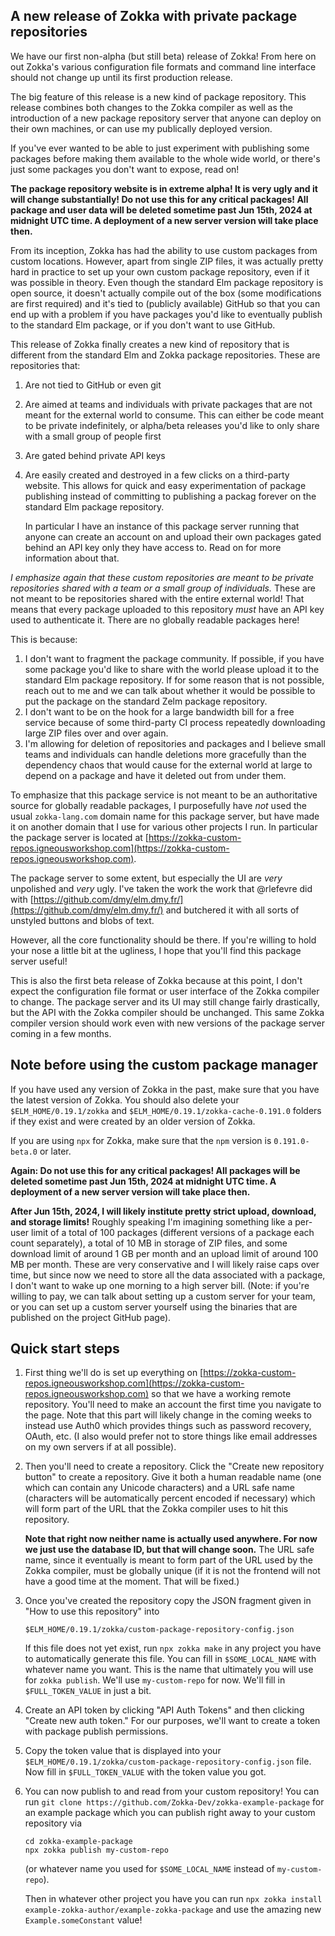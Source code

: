 ## A new release of Zokka with private package repositories

We have our first non-alpha (but still beta) release of Zokka! From here on out
Zokka's various configuration file formats and command line interface should not
change up until its first production release.

The big feature of this release is a new kind of package repository. This
release combines both changes to the Zokka compiler as well as the introduction
of a new package repository server that anyone can deploy on their own machines,
or can use my publically deployed version.

If you've ever wanted to be able to just experiment with publishing some
packages before making them available to the whole wide world, or there's just
some packages you don't want to expose, read on!

**The package repository website is in extreme alpha! It is very ugly and it
will change substantially! Do not use this for any critical packages! All
package and user data will be deleted sometime past Jun 15th, 2024 at midnight
UTC time. A deployment of a new server version will take place then.**

From its inception, Zokka has had the ability to use custom packages from custom
locations. However, apart from single ZIP files, it was actually pretty hard in
practice to set up your own custom package repository, even if it was possible
in theory. Even though the standard Elm package repository is open source, it
doesn't actually compile out of the box (some modifications are first required)
and it's tied to (publicly available) GitHub so that you can end up with a
problem if you have packages you'd like to eventually publish to the standard
Elm package, or if you don't want to use GitHub.

This release of Zokka finally creates a new kind of repository that is different
from the standard Elm and Zokka package repositories. These are repositories
that:

1. Are not tied to GitHub or even git
2. Are aimed at teams and individuals with private packages that are not meant
   for the external world to consume. This can either be code meant to be
   private indefinitely, or alpha/beta releases you'd like to only share with a
   small group of people first
3. Are gated behind private API keys
4. Are easily created and destroyed in a few clicks on a third-party website.
   This allows for quick and easy experimentation of package publishing instead
   of committing to publishing a packag forever on the standard Elm package
   repository.

   In particular I
   have an instance of this package server running that anyone can create an
   account on and upload their own packages gated behind an API key only they
   have access to. Read on for more information about that.

*I emphasize again that these custom repositories are meant to be private
repositories shared with a team or a small group of individuals.* These are not
meant to be repositories shared with the entire external world! That means that
every package uploaded to this repository *must* have an API key used to
authenticate it. There are no globally readable packages here!

This is because:

1. I don't want to fragment the package community. If possible, if you have some
   package you'd like to share with the world please upload it to the standard
   Elm package repository. If for some reason that is not possible, reach out to
   me and we can talk about whether it would be possible to put the package on
   the standard Zelm package repository.
2. I don't want to be on the hook for a large bandwidth bill for a free service
   because of some third-party CI process repeatedly downloading large ZIP files
   over and over again.
3. I'm allowing for deletion of repositories and packages and I believe small
   teams and individuals can handle deletions more gracefully than the
   dependency chaos that would cause for the external world at large to depend on a
   package and have it deleted out from under them.

To emphasize that this package service is not meant to be an authoritative
source for globally readable packages, I purposefully have *not* used the usual
`zokka-lang.com` domain name for this package server, but have made it on
another domain that I use for various other projects I run. In particular the
package server is located at
[https://zokka-custom-repos.igneousworkshop.com](https://zokka-custom-repos.igneousworkshop.com).

The package server to some extent, but especially the UI are *very* unpolished
and *very* ugly.  I've taken the work the work that @rlefevre did with
[https://github.com/dmy/elm.dmy.fr/](https://github.com/dmy/elm.dmy.fr/) and
butchered it with all sorts of unstyled buttons and blobs of text.

However, all the core functionality should be there. If you're willing to hold
your nose a little bit at the ugliness, I hope that you'll find this package
server useful!

This is also the first beta release of Zokka because at this point, I don't
expect the configuration file format or user interface of the Zokka compiler to
change. The package server and its UI may still change fairly drastically, but
the API with the Zokka compiler should be unchanged. This same Zokka compiler
version should work even with new versions of the package server coming in a few
months.

## Note before using the custom package manager

If you have used any version of Zokka in the past, make sure that you have the
latest version of Zokka. You should also delete your `$ELM_HOME/0.19.1/zokka`
and `$ELM_HOME/0.19.1/zokka-cache-0.191.0` folders if they exist and were
created by an older version of Zokka.

If you are using `npx` for Zokka, make sure that the `npm` version is
`0.191.0-beta.0` or later.

**Again: Do not use this for any critical packages! All packages will be deleted
sometime past Jun 15th, 2024 at midnight UTC time. A deployment of a new server
version will take place then.**

**After Jun 15th, 2024, I will likely institute pretty strict upload, download,
and storage limits!** Roughly speaking I'm imagining something like a per-user
limit of a total of 100 packages (different versions of a package each count
separately), a total of 10 MB in storage of ZIP files, and some download limit
of around 1 GB per month and an upload limit of around 100 MB per month. These
are very conservative and I will likely raise caps over time, but since now we
need to store all the data associated with a package, I don't want to wake up
one morning to a high server bill. (Note: if you're willing to pay, we can talk
about setting up a custom server for your team, or you can set up a custom
server yourself using the binaries that are published on the project GitHub
page).

## Quick start steps

1. First thing we'll do is set up everything on 
   [https://zokka-custom-repos.igneousworkshop.com](https://zokka-custom-repos.igneousworkshop.com)
   so that we have a working remote repository. You'll need to make an account the first time you navigate to the page. Note
   that this part will likely change in the coming weeks to instead use Auth0
   which provides things such as password recovery, OAuth, etc. (I also would
   prefer not to store things like email addresses on my own servers if at all
   possible).
2. Then you'll need to create a repository. Click the "Create new repository
   button" to create a repository. Give it both a human readable name (one which
   can contain any Unicode characters) and a URL safe name (characters will be
   automatically percent encoded if necessary) which will form part of the URL
   that the Zokka compiler uses to hit this repository.

   **Note that right now
   neither name is actually used anywhere. For now we just use the database ID, but
   that will change soon.** The URL safe name, since it eventually is meant to
   form part of the URL used by the Zokka compiler, must be globally unique
   (if it is not the frontend will not have a good time at the moment. That will be
   fixed.)
3. Once you've created the repository copy the JSON fragment given in "How to
   use this repository" into
   
   ```$ELM_HOME/0.19.1/zokka/custom-package-repository-config.json```

   If this file
   does not yet exist, run `npx zokka make` in any project you have to
   automatically generate this file. You can fill in `$SOME_LOCAL_NAME` with
   whatever name you want. This is the name that ultimately you will use for `zokka
   publish`. We'll use `my-custom-repo` for now. We'll fill in
   `$FULL_TOKEN_VALUE` in just a bit.
4. Create an API token by clicking "API Auth Tokens" and then clicking "Create
   new auth token." For our purposes, we'll want to create a token with package
   publish permissions.
5. Copy the token value that is displayed into your
   `$ELM_HOME/0.19.1/zokka/custom-package-repository-config.json` file. Now fill
   in `$FULL_TOKEN_VALUE` with the token value you got.
6. You can now publish to and read from your custom repository! You can run `git
   clone https://github.com/Zokka-Dev/zokka-example-package` for an example
   package which you can publish right away to your custom repository via 

   ```
   cd zokka-example-package
   npx zokka publish my-custom-repo
   ```
   (or whatever name you used for `$SOME_LOCAL_NAME` instead of
   `my-custom-repo`).

   Then in whatever other project you have you can run `npx
   zokka install example-zokka-author/example-zokka-package` and use the amazing
   new `Example.someConstant` value!
